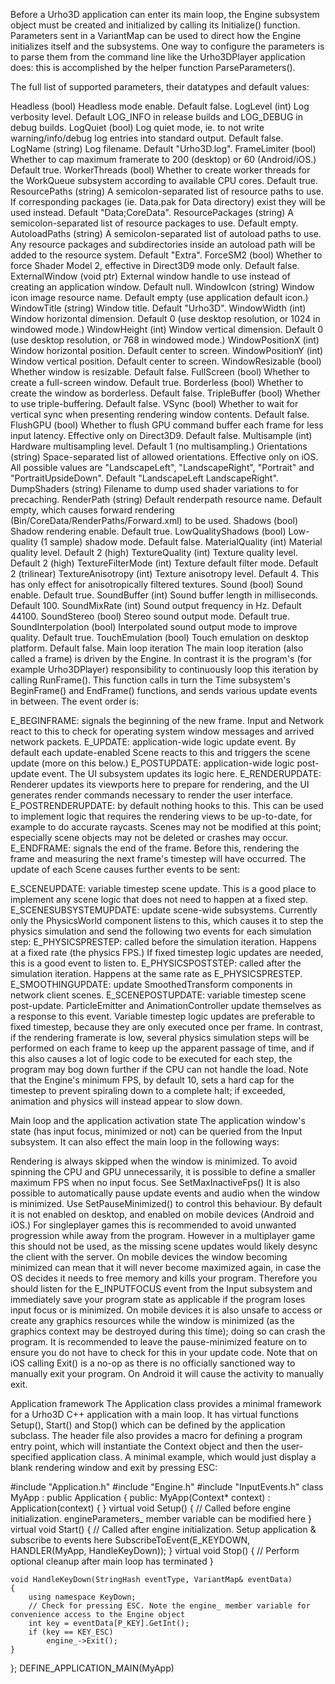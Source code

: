 Before  a Urho3D application can enter its main loop, the Engine subsystem object must be created and initialized by calling its Initialize() function. Parameters sent in a VariantMap can be used to direct how the Engine initializes itself and the subsystems. One way to configure the parameters is to parse them from the command line like the Urho3DPlayer application does: this is accomplished by the helper function ParseParameters().

The full list of supported parameters, their datatypes and default values:

Headless (bool) Headless mode enable. Default false.
LogLevel (int) Log verbosity level. Default LOG_INFO in release builds and LOG_DEBUG in debug builds.
LogQuiet (bool) Log quiet mode, ie. to not write warning/info/debug log entries into standard output. Default false.
LogName (string) Log filename. Default "Urho3D.log".
FrameLimiter (bool) Whether to cap maximum framerate to 200 (desktop) or 60 (Android/iOS.) Default true.
WorkerThreads (bool) Whether to create worker threads for the WorkQueue subsystem according to available CPU cores. Default true.
ResourcePaths (string) A semicolon-separated list of resource paths to use. If corresponding packages (ie. Data.pak for Data directory) exist they will be used instead. Default "Data;CoreData".
ResourcePackages (string) A semicolon-separated list of resource packages to use. Default empty.
AutoloadPaths (string) A semicolon-separated list of autoload paths to use. Any resource packages and subdirectories inside an autoload path will be added to the resource system. Default "Extra".
ForceSM2 (bool) Whether to force Shader Model 2, effective in Direct3D9 mode only. Default false.
ExternalWindow (void ptr) External window handle to use instead of creating an application window. Default null.
WindowIcon (string) Window icon image resource name. Default empty (use application default icon.)
WindowTitle (string) Window title. Default "Urho3D".
WindowWidth (int) Window horizontal dimension. Default 0 (use desktop resolution, or 1024 in windowed mode.)
WindowHeight (int) Window vertical dimension. Default 0 (use desktop resolution, or 768 in windowed mode.)
WindowPositionX (int) Window horizontal position. Default center to screen.
WindowPositionY (int) Window vertical position. Default center to screen.
WindowResizable (bool) Whether window is resizable. Default false.
FullScreen (bool) Whether to create a full-screen window. Default true.
Borderless (bool) Whether to create the window as borderless. Default false.
TripleBuffer (bool) Whether to use triple-buffering. Default false.
VSync (bool) Whether to wait for vertical sync when presenting rendering window contents. Default false.
FlushGPU (bool) Whether to flush GPU command buffer each frame for less input latency. Effective only on Direct3D9. Default false.
Multisample (int) Hardware multisampling level. Default 1 (no multisampling.)
Orientations (string) Space-separated list of allowed orientations. Effective only on iOS. All possible values are "LandscapeLeft", "LandscapeRight", "Portrait" and "PortraitUpsideDown". Default "LandscapeLeft LandscapeRight".
DumpShaders (string) Filename to dump used shader variations to for precaching.
RenderPath (string) Default renderpath resource name. Default empty, which causes forward rendering (Bin/CoreData/RenderPaths/Forward.xml) to be used.
Shadows (bool) Shadow rendering enable. Default true.
LowQualityShadows (bool) Low-quality (1 sample) shadow mode. Default false.
MaterialQuality (int) Material quality level. Default 2 (high)
TextureQuality (int) Texture quality level. Default 2 (high)
TextureFilterMode (int) Texture default filter mode. Default 2 (trilinear)
TextureAnisotropy (int) Texture anisotropy level. Default 4. This has only effect for anisotropically filtered textures.
Sound (bool) Sound enable. Default true.
SoundBuffer (int) Sound buffer length in milliseconds. Default 100.
SoundMixRate (int) Sound output frequency in Hz. Default 44100.
SoundStereo (bool) Stereo sound output mode. Default true.
SoundInterpolation (bool) Interpolated sound output mode to improve quality. Default true.
TouchEmulation (bool) Touch emulation on desktop platform. Default false.
Main loop iteration
The main loop iteration (also called a frame) is driven by the Engine. In contrast it is the program's (for example Urho3DPlayer) responsibility to continuously loop this iteration by calling RunFrame(). This function calls in turn the Time subsystem's BeginFrame() and EndFrame() functions, and sends various update events in between. The event order is:

E_BEGINFRAME: signals the beginning of the new frame. Input and Network react to this to check for operating system window messages and arrived network packets.
E_UPDATE: application-wide logic update event. By default each update-enabled Scene reacts to this and triggers the scene update (more on this below.)
E_POSTUPDATE: application-wide logic post-update event. The UI subsystem updates its logic here.
E_RENDERUPDATE: Renderer updates its viewports here to prepare for rendering, and the UI generates render commands necessary to render the user interface.
E_POSTRENDERUPDATE: by default nothing hooks to this. This can be used to implement logic that requires the rendering views to be up-to-date, for example to do accurate raycasts. Scenes may not be modified at this point; especially scene objects may not be deleted or crashes may occur.
E_ENDFRAME: signals the end of the frame. Before this, rendering the frame and measuring the next frame's timestep will have occurred.
The update of each Scene causes further events to be sent:

E_SCENEUPDATE: variable timestep scene update. This is a good place to implement any scene logic that does not need to happen at a fixed step.
E_SCENESUBSYSTEMUPDATE: update scene-wide subsystems. Currently only the PhysicsWorld component listens to this, which causes it to step the physics simulation and send the following two events for each simulation step:
E_PHYSICSPRESTEP: called before the simulation iteration. Happens at a fixed rate (the physics FPS.) If fixed timestep logic updates are needed, this is a good event to listen to.
E_PHYSICSPOSTSTEP: called after the simulation iteration. Happens at the same rate as E_PHYSICSPRESTEP.
E_SMOOTHINGUPDATE: update SmoothedTransform components in network client scenes.
E_SCENEPOSTUPDATE: variable timestep scene post-update. ParticleEmitter and AnimationController update themselves as a response to this event.
Variable timestep logic updates are preferable to fixed timestep, because they are only executed once per frame. In contrast, if the rendering framerate is low, several physics simulation steps will be performed on each frame to keep up the apparent passage of time, and if this also causes a lot of logic code to be executed for each step, the program may bog down further if the CPU can not handle the load. Note that the Engine's minimum FPS, by default 10, sets a hard cap for the timestep to prevent spiraling down to a complete halt; if exceeded, animation and physics will instead appear to slow down.

Main loop and the application activation state
The application window's state (has input focus, minimized or not) can be queried from the Input subsystem. It can also effect the main loop in the following ways:

Rendering is always skipped when the window is minimized.
To avoid spinning the CPU and GPU unnecessarily, it is possible to define a smaller maximum FPS when no input focus. See SetMaxInactiveFps()
It is also possible to automatically pause update events and audio when the window is minimized. Use SetPauseMinimized() to control this behaviour. By default it is not enabled on desktop, and enabled on mobile devices (Android and iOS.) For singleplayer games this is recommended to avoid unwanted progression while away from the program. However in a multiplayer game this should not be used, as the missing scene updates would likely desync the client with the server.
On mobile devices the window becoming minimized can mean that it will never become maximized again, in case the OS decides it needs to free memory and kills your program. Therefore you should listen for the E_INPUTFOCUS event from the Input subsystem and immediately save your program state as applicable if the program loses input focus or is minimized.
On mobile devices it is also unsafe to access or create any graphics resources while the window is minimized (as the graphics context may be destroyed during this time); doing so can crash the program. It is recommended to leave the pause-minimized feature on to ensure you do not have to check for this in your update code.
Note that on iOS calling Exit() is a no-op as there is no officially sanctioned way to manually exit your program. On Android it will cause the activity to manually exit.

Application framework
The Application class provides a minimal framework for a Urho3D C++ application with a main loop. It has virtual functions Setup(), Start() and Stop() which can be defined by the application subclass. The header file also provides a macro for defining a program entry point, which will instantiate the Context object and then the user-specified application class. A minimal example, which would just display a blank rendering window and exit by pressing ESC:

#include "Application.h"
#include "Engine.h"
#include "InputEvents.h"
class MyApp : public Application
{
public:
    MyApp(Context* context) :
        Application(context)
    {
    }
    virtual void Setup()
    {
        // Called before engine initialization. engineParameters_ member variable can be modified here
    }
    virtual void Start()
    {
        // Called after engine initialization. Setup application & subscribe to events here
        SubscribeToEvent(E_KEYDOWN, HANDLER(MyApp, HandleKeyDown));
    }
    virtual void Stop()
    {
        // Perform optional cleanup after main loop has terminated
    }
    
    void HandleKeyDown(StringHash eventType, VariantMap& eventData)
    {
        using namespace KeyDown;
        // Check for pressing ESC. Note the engine_ member variable for convenience access to the Engine object
        int key = eventData[P_KEY].GetInt();
        if (key == KEY_ESC)
            engine_->Exit();
    }
};
DEFINE_APPLICATION_MAIN(MyApp)
